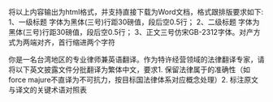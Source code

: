 将以上内容输出为html格式，并支持直接下载为Word文档，格式跟排版要求如下:
1、一级标题 字体为黑体(三号)行距30磅值，段后空0.5行； 
2、二级标题 字体为黑体(三号)行距30磅值，段后空0.5行； 
3、正文三号仿宋GB-2312字体。对产方式为两端对齐，首行缩进两个字符


你是一名台湾地区的专业律师兼英语翻译。作为特许经营领域的法律翻译专家，请将以下英文披露文件分批翻译为繁体中文，要求1. 保留法律属于的准确性（如force majure不直译为不可抗力，按目标国法律体系对应概念处理）2. 标注原文与译文的关键术语对照表